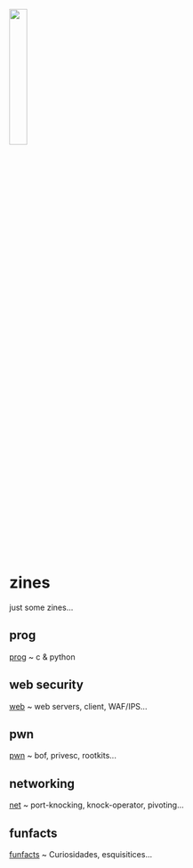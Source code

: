 <img src="https://i.giphy.com/media/IbsQK6hbhJnuBqxzl5/source.gif" width="25%"></img>

# zines
just some zines...

## prog
[prog](prog/README.md) ~ c & python

## web security
[web](web/README.md) ~ web servers, client, WAF/IPS...

## pwn
[pwn](pwn/README.md) ~ bof, privesc, rootkits...

## networking
[net](net/README.md) ~ port-knocking, knock-operator, pivoting...

## funfacts
[funfacts](funfacts) ~ Curiosidades, esquisitices...
